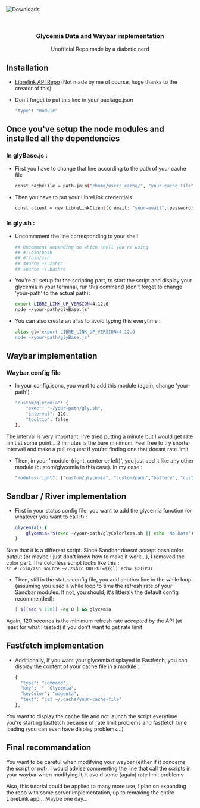 ![Downloads](https://img.shields.io/github/commit-activity/m/tsschepens/Glycemia)

<br />
<div align="center">
  <h3 align="center">Glycemia Data and Waybar implementation</h3>

  <p align="center">
    Unofficial Repo made by a diabetic nerd
  </p>
</div>

## Installation
* [Librelink API Repo](https://github.com/DRFR0ST/libre-link-unofficial-api) (Not made by me of course, huge thanks to the creator of this)

* Don't forget to put this line in your package.json
    ```sh
    "type": "module"
    ```
## Once you've setup the node modules and installed all the dependencies
### In glyBase.js : 
* First you have to change that line according to the path of your cache file
    ```sh
    const cacheFile = path.join("/home/user/.cache/", "your-cache-file");
    ```
* Then you have to put your LibreLink credentials
    ```sh
    const client = new LibreLinkClient({ email: "your-email", password: "your-password" });
    ```
### In gly.sh : 
* Uncommment the line corresponding to your shell
    ```sh
    ## Uncomment depending on which shell you're using
    ## #!/bin/bash
    ## #!/bin/zsh
    ## source ~/.zshrc
    ## source ~/.bashrc
    ```
* You're all setup for the scripting part, to start the script and display your glycemia in your terminal, run this command (don't forget to change 'your-path' to the actual path):
    ```sh
    export LIBRE_LINK_UP_VERSION=4.12.0
    node ~/your-path/glyBase.js'
    ```
* You can also create an alias to avoid typing this everytime :
    ```sh
    alias gl='export LIBRE_LINK_UP_VERSION=4.12.0
    node ~/your-path/glyBase.js'
    ```

## Waybar implementation
### Waybar config file 
* In your config.jsonc, you want to add this module (again, change 'your-path') : 
    ```sh
    "custom/glycemia": {
        "exec": "~/your-path/gly.sh",
        "interval": 120,
        "tooltip": false
    },
    ```
The interval is very important. I've tried putting a minute but I would get rate limit at some point... 2 minutes is the bare minimum. Feel free to try shorter intervall and make a pull request if you're finding one that doesnt rate limit.

* Then, in your 'module-(right, center or left)', you just add it like any other module (custom/glycemia in this case). In my case : 
    ```sh
    "modules-right": ["custom/glycemia", "custom/padd","battery", "custom/padd", "clock","custom/notification","custom/padd"],
    ```

## Sandbar / River implementation
* First in your status config file, you want to add the glycemia function (or whatever you want to call it) : 
    ```sh
    glycemia() {
        glycemia="$(exec ~/your-path/glyColorless.sh || echo 'No Data')"
    }
    ```
Note that it is a different script. Since Sandbar doesnt accept bash color output (or maybe I just don't know how to make it work...), I removed the color part. The colorless script looks like this :  
    ```sh
    #!/bin/zsh
    source ~/.zshrc
    OUTPUT=$(gl)
    echo $OUTPUT
    ```
* Then, still in the status config file, you add another line in the while loop (assuming you used a while loop to time the refresh rate of your Sandbar modules. If not, you should, it's litteraly the default config recommended): 
    ```sh
    [ $((sec % 120)) -eq 0 ] && glycemia
    ```
Again, 120 seconds is the minimum refresh rate accepted by the API (at least for what I tested) if you don't want to get rate limit

## Fastfetch implementation
* Additionally, if you want your glycemia displayed in Fastfetch, you can display the content of your cache file in a module : 
    ```sh
    {
      "type": "command",
      "key":  "  Glycemia",
      "keyColor": "magenta",
      "text": "cat ~/.cache/your-cache-file"
    },
    ```
You want to display the cache file and not launch the script everytime you're starting fastfetch because of rate limit problems and fastfetch time loading (you can even have display problems...)

## Final recommandation
You want to be careful when modifying your waybar (either if it concerns the script or not). I would advise commenting the line that call the scripts in your waybar when modifying it, it avoid some (again) rate limit problems

Also, this tutorial could be applied to many more use, I plan on expanding the repo with some server implementation, up to remaking the entire LibreLink app... Maybe one day...
